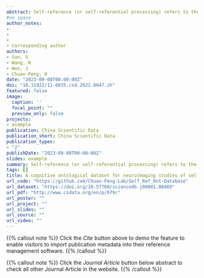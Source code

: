 ```yaml
---
abstract: Self-reference (or self-referential processing) refers to the cognitive processes underlying self related information processing. It is widely studied in cognitive neuroscience to better understand the neural basis of self-cognition of human beings. However, does the term “self-reference” mean the same psychological processes across studies? This fundamental question has been largely disregarded and has not received the attention it deserves. To fill the gap, we built an ontological dataset based on neuroimaging studies of self-reference. We searched the literature and screened the articles following a standard protocol. Then, two independent coders extracted data and standardized operationalizations of self-reference on both behavioral and neural levels, resulting in a cognitive ontological dataset for neuroimaging studies of self reference. This dataset consists of operationalizations of self-reference (in CSV file format) from 66 neuroimaging articles, coordinates data of brain areas activated by self-reference (in BrainMap format), and corresponding codebooks. The inter-rater reliability analysis indicates that the coding process exhibits an exceptional level of quality. Compared with automatic meta-analytical platforms, i.e., Neurosynth, the current dataset provides a fine-grained granularity in article selection, which allows the comparison of brain regions activated by different operationalizations of self-reference. This dataset lays a foundation for the understanding of neural mechanisms underlying self-cognition. It may also facilitate the study of cognitive ontology by serving as an exemplary model for the creation of similar metascience datasets.
#no space  
author_notes:
-
- 
- 
- Corresponding author
authors:
- Sun, S
- Wang, N
- Wen, J
- Chuan-Peng, H
date: "2023-09-08T00:00:00Z"
doi: "10.11922/11-6035.csd.2022.0047.zh"
featured: false
image:
  caption: ''
  focal_point: ""
  preview_only: false
projects:
- example
publication: China Scientific Data
publication_short: China Scientific Data
publication_types:
- "2"
publishDate: "2023-09-08T00:00:00Z"
slides: example
summary: Self-reference (or self-referential processing) refers to the cognitive processes underlying self-related information processing.
tags: []
title: A cognitive ontological dataset for neuroimaging studies of self-reference (in Chinese)
url_code: "https://github.com/Chuan-Peng-Lab/Self_Ref_Ont-Database"
url_dataset: "https://doi.org/10.57760/sciencedb.j00001.00469"
url_pdf: "http://www.csdata.org/en/p/979/"
url_poster: ""
url_project: ""
url_slides: ""
url_source: ""
url_video: ""
---
```


{{% callout note %}}
Click the _Cite_ button above to demo the feature to enable visitors to import publication metadata into their reference management software.
{{% /callout %}}

{{% callout note %}}
Click the _Journal Article_ button below abstract to check all other Journal Article in the website.
{{% /callout %}}
